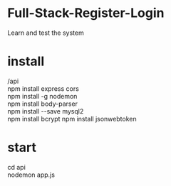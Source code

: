 # Full-Stack-Register-Login
Learn and test the system 

# install
/api \
npm install express cors \
npm install -g nodemon \
npm install body-parser \
npm install --save mysql2 \
npm install bcrypt
npm install jsonwebtoken

# start
cd api \
nodemon app.js 
